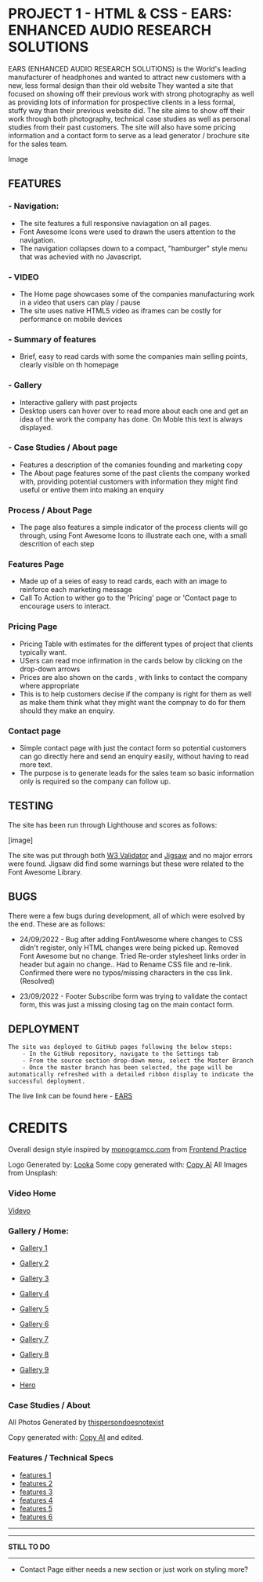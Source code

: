 # PROJECT 1 - HTML & CSS - EARS: ENHANCED AUDIO RESEARCH SOLUTIONS 
 
EARS (ENHANCED AUDIO RESEARCH SOLUTIONS) is the World's leading manufacturer of headphones and wanted to attract new customers with a new, less formal design than their old website
They wanted a site that focused on showing off their previous work with strong photography as well as providing lots of information for prospective clients in a less formal, stuffy way than their previous website did. The site aims to show off their work through both photography, technical case studies as well as personal studies from their past customers. The site will also have some pricing information and a contact form to serve as a lead generator / brochure site for the sales team.


Image


##  FEATURES

### - Navigation:

- The site features a full responsive naviagation on all pages.
- Font Awesome Icons were used to drawn the users attention to the navigation.
- The navigation collapses down to a compact, "hamburger" style menu that was achevied with no Javascript.

### - VIDEO

- The Home page showcases some of the companies manufacturing work in a video that users can play / pause
- The site uses native HTML5 video as iframes can be costly for performance on mobile devices

### - Summary of features

- Brief, easy to read cards with some the companies main selling points, clearly visible on th homepage

### - Gallery

- Interactive gallery with past projects
- Desktop users can hover over to read more about each one and get an idea of the work the company has done. On Moble this text is always displayed.

### - Case Studies / About page

- Features a description of the comanies founding and marketing copy
- The About page features some of the past clients the company worked with, providing potential customers with information they might find useful or entive them into making an enquiry

### Process / About Page

- The page also features a simple indicator of the process clients will go through, using Font Awesome Icons to illustrate each one, with a small descrition of each step

### Features Page

- Made up of a seies of easy to read cards, each with an image to reinforce each marketing message
- Call To Action to wither go to the 'Pricing' page or 'Contact page to encourage users to interact.


### Pricing Page

- Pricing Table with estimates for the different types of project that clients typically want.
- USers can read moe infirmation in the cards below by clicking on the drop-down arrows 
- Prices are also shown on the cards , with links to contact the company where appropriate
- This is to help customers decise if the company is right for them as well as make them think what they might want the compnay to do for them should they make an enquiry.


### Contact page

- Simple contact page with just the contact form so potential customers can go directly here and send an enquiry easily, without having to read more text.
- The purpose is to generate leads for the sales team so basic information only is required so the company can follow up.


## TESTING

The site has been run through Lighthouse and scores as follows:

[image]



The site was put through both [W3 Validator](https://validator.w3.org/nu/?doc=https%3A%2F%2Frnc-personal.github.io%2FCI-First-Project%2F) and [Jigsaw](https://jigsaw.w3.org/css-validator/validator?uri=https%3A%2F%2Frnc-personal.github.io%2FCI-First-Project%2F&profile=css3svg&usermedium=all&warning=1&vextwarning=&lang=en) and no major errors were found. Jigsaw did find some warnings but these were related to the Font Awesome Library.

## BUGS

There were a few bugs during development, all of which were esolved by the end. These are as follows:

* 24/09/2022 - Bug after adding FontAwesome where changes to CSS didn't register, only HTML changes were being picked up.
Removed Font Awesome but no change. Tried Re-order stylesheet links order in header but again no change..
Had to Rename CSS file and re-link. Confirmed there were no typos/missing characters in the css link. (Resolved)

* 23/09/2022 - Footer Subscribe form was trying to validate the contact form, this was just a missing closing tag on the main contact form.


## DEPLOYMENT

    The site was deployed to GitHub pages following the below steps:
        - In the GitHub repository, navigate to the Settings tab
        - From the source section drop-down menu, select the Master Branch
        - Once the master branch has been selected, the page will be automatically refreshed with a detailed ribbon display to indicate the successful deployment.

The live link can be found here - [EARS](https://rnc-personal.github.io/CI-First-Project/)   

# CREDITS   

Overall design style inspired by [monogramcc.com](monogramcc.com) from [Frontend Practice](https://www.frontendpractice.com/projects/monogram)

Logo Generated by: [Looka](https://looka.com)
Some copy generated with: [Copy AI](https://app.copy.ai)
All Images from Unsplash:

### Video Home

[Videvo](https://www.videvo.net/video/harshly-lit-paths-on-a-circuit-board/5145/)
### Gallery / Home:

- [Gallery 1](https://unsplash.com/photos/rhZ08YqeioU)
- [Gallery 2](https://unsplash.com/photos/PxALKgqD-nk)
- [Gallery 3](https://unsplash.com/photos/C29nFCfPVec)
- [Gallery 4](https://unsplash.com/photos/lUMj2Zv5HUE)
- [Gallery 5](https://unsplash.com/photos/tgoxr5Uu9kA)
- [Gallery 6](https://unsplash.com/photos/w5m3PIGvkqI)
- [Gallery 7](https://unsplash.com/photos/dBwadhWa-lI)
- [Gallery 8](https://unsplash.com/photos/YDZPdqv3FcA)
- [Gallery 9](https://unsplash.com/photos/7LNatQYMzm4)

- [Hero](https://unsplash.com/photos/Zam8TvEgN5o)

### Case Studies / About 

All Photos Generated by [thispersondoesnotexist](https://www.thispersondoesnotexist.com/)

Copy generated with: [Copy AI](https://app.copy.ai) and edited.


### Features / Technical Specs

- [features 1](https://unsplash.com/photos/9mSe-QS5JrA)
- [features 2](https://unsplash.com/photos/YYQSNidk0sE)
- [features 3](https://unsplash.com/photos/jXd2FSvcRr8)
- [features 4](https://unsplash.com/photos/0VGG7cqTwCo)
- [features 5](https://unsplash.com/photos/B88PgQXS4qg)
- [features 6](https://unsplash.com/photos/NGxd0beBLps)



-----------------------   


***************************************
**************STILL TO DO**************
***************************************


   

- Contact Page either needs a new section or just work on styling more? 